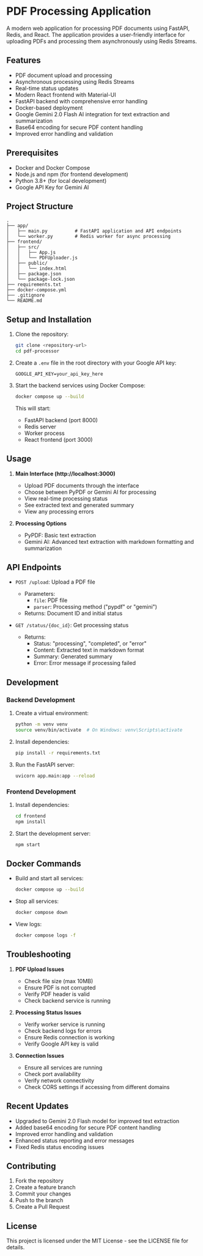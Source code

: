 # PDF Processing Application

A modern web application for processing PDF documents using FastAPI, Redis, and React. The application provides a user-friendly interface for uploading PDFs and processing them asynchronously using Redis Streams.

## Features

- PDF document upload and processing
- Asynchronous processing using Redis Streams
- Real-time status updates
- Modern React frontend with Material-UI
- FastAPI backend with comprehensive error handling
- Docker-based deployment
- Google Gemini 2.0 Flash AI integration for text extraction and summarization
- Base64 encoding for secure PDF content handling
- Improved error handling and validation

## Prerequisites

- Docker and Docker Compose
- Node.js and npm (for frontend development)
- Python 3.8+ (for local development)
- Google API Key for Gemini AI

## Project Structure

```
.
├── app/
│   ├── main.py          # FastAPI application and API endpoints
│   └── worker.py        # Redis worker for async processing
├── frontend/
│   ├── src/
│   │   ├── App.js
│   │   └── PDFUploader.js
│   ├── public/
│   │   └── index.html
│   ├── package.json
│   └── package-lock.json
├── requirements.txt
├── docker-compose.yml
├── .gitignore
└── README.md
```

## Setup and Installation

1. Clone the repository:
   ```bash
   git clone <repository-url>
   cd pdf-processor
   ```

2. Create a `.env` file in the root directory with your Google API key:
   ```
   GOOGLE_API_KEY=your_api_key_here
   ```

3. Start the backend services using Docker Compose:
   ```bash
   docker compose up --build
   ```
   This will start:
   - FastAPI backend (port 8000)
   - Redis server
   - Worker process
   - React frontend (port 3000)

## Usage

1. **Main Interface (http://localhost:3000)**
   - Upload PDF documents through the interface
   - Choose between PyPDF or Gemini AI for processing
   - View real-time processing status
   - See extracted text and generated summary
   - View any processing errors

2. **Processing Options**
   - PyPDF: Basic text extraction
   - Gemini AI: Advanced text extraction with markdown formatting and summarization

## API Endpoints

- `POST /upload`: Upload a PDF file
  - Parameters:
    - `file`: PDF file
    - `parser`: Processing method ("pypdf" or "gemini")
  - Returns: Document ID and initial status

- `GET /status/{doc_id}`: Get processing status
  - Returns:
    - Status: "processing", "completed", or "error"
    - Content: Extracted text in markdown format
    - Summary: Generated summary
    - Error: Error message if processing failed

## Development

### Backend Development

1. Create a virtual environment:
   ```bash
   python -m venv venv
   source venv/bin/activate  # On Windows: venv\Scripts\activate
   ```

2. Install dependencies:
   ```bash
   pip install -r requirements.txt
   ```

3. Run the FastAPI server:
   ```bash
   uvicorn app.main:app --reload
   ```

### Frontend Development

1. Install dependencies:
   ```bash
   cd frontend
   npm install
   ```

2. Start the development server:
   ```bash
   npm start
   ```

## Docker Commands

- Build and start all services:
  ```bash
  docker compose up --build
  ```

- Stop all services:
  ```bash
  docker compose down
  ```

- View logs:
  ```bash
  docker compose logs -f
  ```

## Troubleshooting

1. **PDF Upload Issues**
   - Check file size (max 10MB)
   - Ensure PDF is not corrupted
   - Verify PDF header is valid
   - Check backend service is running

2. **Processing Status Issues**
   - Verify worker service is running
   - Check backend logs for errors
   - Ensure Redis connection is working
   - Verify Google API key is valid

3. **Connection Issues**
   - Ensure all services are running
   - Check port availability
   - Verify network connectivity
   - Check CORS settings if accessing from different domains

## Recent Updates

- Upgraded to Gemini 2.0 Flash model for improved text extraction
- Added base64 encoding for secure PDF content handling
- Improved error handling and validation
- Enhanced status reporting and error messages
- Fixed Redis status encoding issues

## Contributing

1. Fork the repository
2. Create a feature branch
3. Commit your changes
4. Push to the branch
5. Create a Pull Request

## License

This project is licensed under the MIT License - see the LICENSE file for details. 